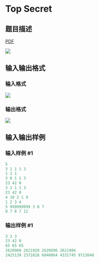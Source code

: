 # Top Secret

## 题目描述

[problemUrl]: https://uva.onlinejudge.org/index.php?option=com_onlinejudge&Itemid=8&category=243&page=show_problem&problem=3335

[PDF](https://uva.onlinejudge.org/external/121/p12183.pdf)

![](https://cdn.luogu.com.cn/upload/vjudge_pic/UVA12183/848bf9f5a2b1dddfe4e4be4b0cc140dca9c405c2.png)

## 输入输出格式

### 输入格式

![](https://cdn.luogu.com.cn/upload/vjudge_pic/UVA12183/238e4379f4a5933110856aa959146722f8fad3b5.png)

### 输出格式

![](https://cdn.luogu.com.cn/upload/vjudge_pic/UVA12183/f7d7d935b63204652f822172c24c2b8b467cc226.png)

## 输入输出样例

### 输入样例 #1

```cpp
5
3 1 1 1 3
1 1 1
3 0 1 1 3
23 42 0
3 1 1 1 3
23 42 0
4 10 2 1 9
1 2 3 4
5 999999999 3 8 7
8 7 8 7 12
```


### 输出样例 #1

```cpp
3 3 3
23 42 0
65 65 65
2620960 2621920 2620896 2621984
2425139 2372828 6040064 4331745 9713040
```


